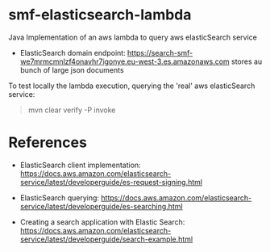 # smf-elasticsearch-lambda
Java Implementation of an aws lambda to query aws elasticSearch service

- ElasticSearch domain endpoint: https://search-smf-we7mrmcmnlzf4onavhr7igonye.eu-west-3.es.amazonaws.com
  stores au bunch of large json documents

To test locally the lambda execution, querying the 'real' aws elasticSearch service:
> mvn clear verify -P invoke


# References

- ElasticSearch client implementation: https://docs.aws.amazon.com/elasticsearch-service/latest/developerguide/es-request-signing.html

- ElasticSearch querying: https://docs.aws.amazon.com/elasticsearch-service/latest/developerguide/es-searching.html

- Creating a search application with Elastic Search: https://docs.aws.amazon.com/elasticsearch-service/latest/developerguide/search-example.html
